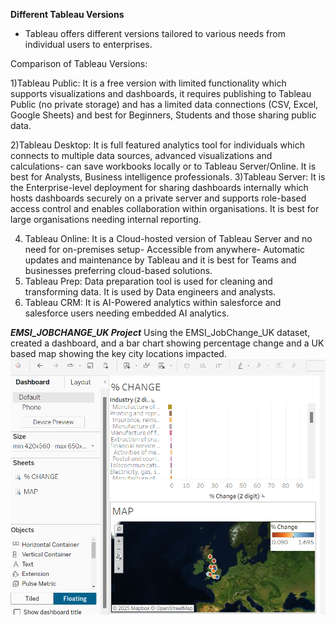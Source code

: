 **Different Tableau Versions**
- Tableau offers different versions tailored to various needs from individual users to enterprises. 

Comparison of Tableau Versions: 

1)Tableau Public: It is a free version with limited functionality which supports visualizations and dashboards, it requires publishing to Tableau Public (no private storage) and has a limited data connections (CSV, Excel, Google Sheets) and best for Beginners, Students and those sharing public data. 

2)Tableau Desktop: It is full featured analytics tool for individuals which connects to multiple data sources, advanced visualizations and calculations- can save workbooks locally or to Tableau Server/Online. It is best for Analysts, Business intelligence professionals. 
3)Tableau Server: It is the Enterprise-level deployment for sharing dashboards internally which hosts dashboards securely on a private server and supports role-based access control and enables collaboration within organisations. It is best for large organisations needing internal reporting. 

4) Tableau Online: It is a Cloud-hosted version of Tableau Server and no need for on-premises setup- Accessible from anywhere- Automatic updates and maintenance by Tableau and it is best for Teams and businesses preferring cloud-based solutions. 
5) Tableau Prep: Data preparation tool is used for cleaning and transforming data. It is used by Data engineers and analysts.
6) Tableau CRM: It is AI-Powered analytics within salesforce and salesforce users needing embedded AI analytics.


 ***EMSI_JOBCHANGE_UK Project***
 Using the EMSI_JobChange_UK dataset, created a dashboard, and a bar chart showing percentage change and a UK based map showing the key city locations impacted.
 ![Dashboard](https://github.com/Manjukudupudi/Manjukudup/blob/Projects/Tableau/EMSI%20JobChange%20UK%20Dashboard.png)
 
